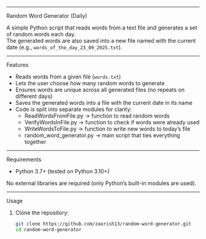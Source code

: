 **************
Random Word Generator (Daily)

A simple Python script that reads words from a text file and generates a set of random words each day.  
The generated words are also saved into a new file named with the current date (e.g., `words_of_the_day_23_09_2025.txt`).

**************
Features
- Reads words from a given file (`words.txt`)
- Lets the user choose how many random words to generate
- Ensures words are unique across all generated files (no repeats on different days)
- Saves the generated words into a file with the current date in its name
- Code is split into separate modules for clarity:
   - ReadWordsFromFile.py → function to read random words
   - VerifyWordsInFile.py → function to check if words were already used
   - WriteWordsToFile.py → function to write new words to today’s file
   - random_word_generator.py → main script that ties everything together

**************
Requirements
- Python 3.7+ (tested on Python 3.10+)

No external libraries are required (only Python’s built-in modules are used).


**************
Usage

1. Clone the repository:
   ```bash
   git clone https://github.com/zaorish13/random-word-generator.git
   cd random-word-generator
